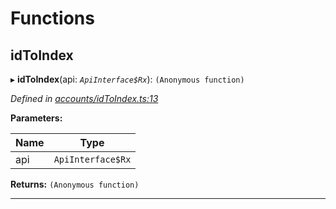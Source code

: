 

# Functions

<a id="idtoindex"></a>

##  idToIndex

▸ **idToIndex**(api: *`ApiInterface$Rx`*): `(Anonymous function)`

*Defined in [accounts/idToIndex.ts:13](https://github.com/polkadot-js/api/blob/b8863a0/packages/api-derive/src/accounts/idToIndex.ts#L13)*

**Parameters:**

| Name | Type |
| ------ | ------ |
| api | `ApiInterface$Rx` |

**Returns:** `(Anonymous function)`

___

